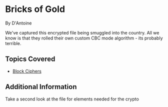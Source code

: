 # Bricks of Gold
By D'Antoine

We've captured this encrypted file being smuggled into the country. All we know is that they rolled their own custom CBC mode algorithm - its probably terrible.

## Topics Covered

- [Block Ciphers](/cryptography/what-are-block-ciphers/)

## Additional Information
Take a second look at the file for elements needed for the crypto
